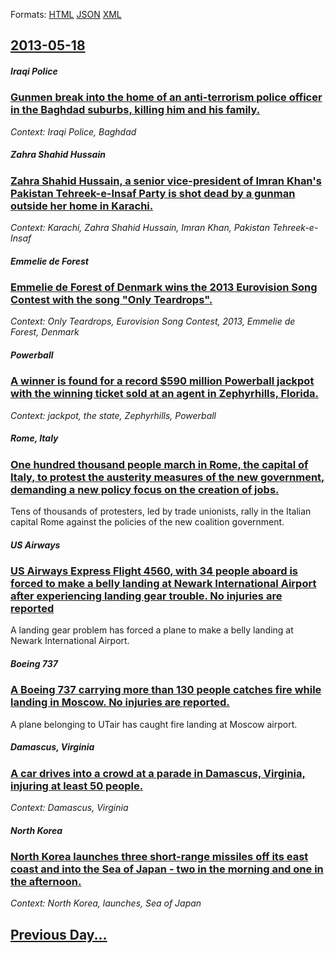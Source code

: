 
Formats: [HTML](2013/05/18/index.html)  [JSON](2013/05/18/index.json)  [XML](2013/05/18/index.xml)  

## [2013-05-18](/news/2013/05/18/index.md)

##### Iraqi Police
### [Gunmen break into the home of an anti-terrorism police officer in the Baghdad suburbs, killing him and his family. ](/news/2013/05/18/gunmen-break-into-the-home-of-an-anti-terrorism-police-officer-in-the-baghdad-suburbs-killing-him-and-his-family.md)
_Context: Iraqi Police, Baghdad_

##### Zahra Shahid Hussain
### [Zahra Shahid Hussain, a senior vice-president of Imran Khan's Pakistan Tehreek-e-Insaf Party is shot dead by a gunman outside her home in Karachi. ](/news/2013/05/18/zahra-shahid-hussain-a-senior-vice-president-of-imran-khan-s-pakistan-tehreek-e-insaf-party-is-shot-dead-by-a-gunman-outside-her-home-in-ka.md)
_Context: Karachi, Zahra Shahid Hussain, Imran Khan, Pakistan Tehreek-e-Insaf_

##### Emmelie de Forest
### [Emmelie de Forest of Denmark wins the 2013 Eurovision Song Contest with the song "Only Teardrops". ](/news/2013/05/18/emmelie-de-forest-of-denmark-wins-the-2013-eurovision-song-contest-with-the-song-only-teardrops.md)
_Context: Only Teardrops, Eurovision Song Contest, 2013, Emmelie de Forest, Denmark_

##### Powerball
### [A winner is found for a record $590 million Powerball jackpot with the winning ticket sold at an agent in Zephyrhills, Florida. ](/news/2013/05/18/a-winner-is-found-for-a-record-590-million-powerball-jackpot-with-the-winning-ticket-sold-at-an-agent-in-zephyrhills-florida.md)
_Context: jackpot, the state, Zephyrhills, Powerball_

##### Rome, Italy
### [One hundred thousand people march in Rome, the capital of Italy, to protest the austerity measures of the new government, demanding a new policy focus on the creation of jobs. ](/news/2013/05/18/one-hundred-thousand-people-march-in-rome-the-capital-of-italy-to-protest-the-austerity-measures-of-the-new-government-demanding-a-new-po.md)
Tens of thousands of protesters, led by trade unionists, rally in the Italian capital Rome against the policies of the new coalition government.

##### US Airways
### [US Airways Express Flight 4560, with 34 people aboard is forced to make a belly landing at Newark International Airport after experiencing landing gear trouble. No injuries are reported ](/news/2013/05/18/us-airways-express-flight-4560-with-34-people-aboard-is-forced-to-make-a-belly-landing-at-newark-international-airport-after-experiencing-l.md)
A landing gear problem has forced a plane to make a belly landing at Newark International Airport.

##### Boeing 737
### [A Boeing 737 carrying more than 130 people catches fire while landing in Moscow. No injuries are reported. ](/news/2013/05/18/a-boeing-737-carrying-more-than-130-people-catches-fire-while-landing-in-moscow-no-injuries-are-reported.md)
A plane belonging to UTair has caught fire landing at Moscow airport.

##### Damascus, Virginia
### [A car drives into a crowd at a parade in Damascus, Virginia, injuring at least 50 people. ](/news/2013/05/18/a-car-drives-into-a-crowd-at-a-parade-in-damascus-virginia-injuring-at-least-50-people.md)
_Context: Damascus, Virginia_

##### North Korea
### [North Korea launches three short-range missiles off its east coast and into the Sea of Japan - two in the morning and one in the afternoon. ](/news/2013/05/18/north-korea-launches-three-short-range-missiles-off-its-east-coast-and-into-the-sea-of-japan-two-in-the-morning-and-one-in-the-afternoon.md)
_Context: North Korea, launches, Sea of Japan_

## [Previous Day...](/news/2013/05/17/index.md)

